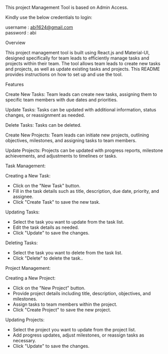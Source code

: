 This project Management Tool is based on Admin Access.

Kindly use the below credentials to login:

username : abi1624@gmail.com   
password : abi


Overview

This project management tool is built using React.js and Material-UI, designed specifically for team leads to efficiently manage tasks and projects within their team. The tool allows team leads to create new tasks and projects, as well as update existing tasks and projects. This README provides instructions on how to set up and use the tool.

Features

Create New Tasks: 
Team leads can create new tasks, assigning them to specific team members with due dates and priorities.

Update Tasks: 
Tasks can be updated with additional information, status changes, or reassignment as needed.

Delete Tasks:
Tasks can be deleted.

Create New Projects: 
Team leads can initiate new projects, outlining objectives, milestones, and assigning tasks to team members.

Update Projects: 
Projects can be updated with progress reports, milestone achievements, and adjustments to timelines or tasks.


Task Management:

Creating a New Task: 

* Click on the "New Task" button.
* Fill in the task details such as title, description, due date, priority, and assignee.
* Click "Create Task" to save the new task.

Updating Tasks:

* Select the task you want to update from the task list.
* Edit the task details as needed.
* Click "Update" to save the changes.

Deleting Tasks:

* Select the task you want to delete from the task list.
* Click "Delete" to delete the task..

Project Management: 

Creating a New Project:

* Click on the "New Project" button.
* Provide project details including title, description, objectives, and milestones.
* Assign tasks to team members within the project.
* Click "Create Project" to save the new project.

 Updating Projects:

* Select the project you want to update from the project list.
* Add progress updates, adjust milestones, or reassign tasks as necessary.
* Click "Update" to save the changes.
